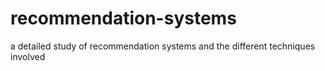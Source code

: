 # recommendation-systems
a detailed study of recommendation systems and the different techniques involved
